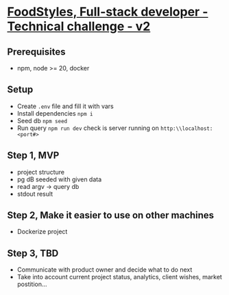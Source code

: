 # [FoodStyles, Full-stack developer - Technical challenge - v2](https://docs.google.com/document/d/1WauOgJ9TNVPmOgsqOgTB6hxpYt8u9T2TsDNoC7AVyzA/edit?pli=1#heading=h.oom386tve340)

## Prerequisites
- npm, node >= 20, docker

## Setup
- Create `.env` file and fill it with vars
- Install dependencies `npm i`
- Seed db `npm seed`
- Run query `npm run dev` check is server running on `http:\\localhost:<port#>`

## Step 1, MVP
- project structure
- pg dB seeded with given data
- read argv -> query db
- stdout result

## Step 2, Make it easier to use on other machines
- Dockerize project

## Step 3, TBD
- Communicate with product owner and decide what to do next
- Take into account current project status, analytics, client wishes, market postition...

